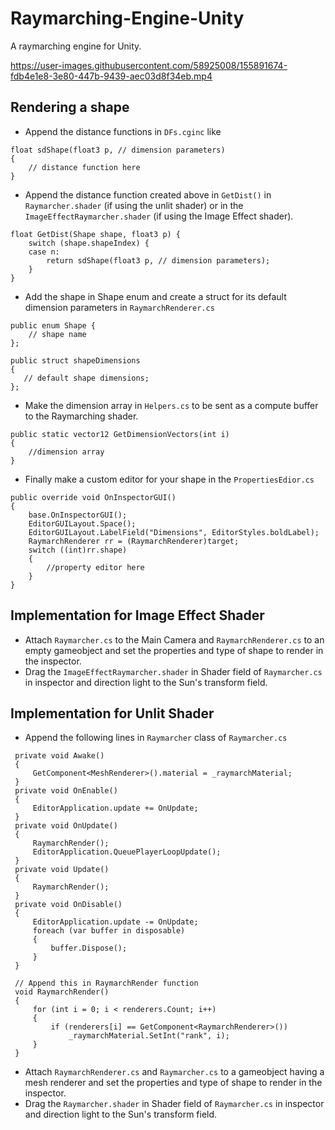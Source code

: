 # Raymarching-Engine-Unity
A raymarching engine for Unity.<br>

https://user-images.githubusercontent.com/58925008/155891674-fdb4e1e8-3e80-447b-9439-aec03d8f34eb.mp4

## Rendering a shape

* Append the distance functions in `DFs.cginc` like
```
float sdShape(float3 p, // dimension parameters)	
{
    // distance function here
}
```   
* Append the distance function created above in `GetDist()` in `Raymarcher.shader` (if using the unlit shader) or in the `ImageEffectRaymarcher.shader` (if using the Image Effect shader).
```
float GetDist(Shape shape, float3 p) {
    switch (shape.shapeIndex) {
    case n:
        return sdShape(float3 p, // dimension parameters);
    }
}
```
* Add the shape in Shape enum and create a struct for its default dimension parameters in `RaymarchRenderer.cs` 
```
public enum Shape {
    // shape name
};

public struct shapeDimensions
{
   // default shape dimensions;
};
```
* Make the dimension array in `Helpers.cs` to be sent as a compute buffer to the Raymarching shader.
```
public static vector12 GetDimensionVectors(int i)
{
    //dimension array
}
```
* Finally make a custom editor for your shape in the `PropertiesEdior.cs`
```
public override void OnInspectorGUI()
{
    base.OnInspectorGUI();
    EditorGUILayout.Space();
    EditorGUILayout.LabelField("Dimensions", EditorStyles.boldLabel);
    RaymarchRenderer rr = (RaymarchRenderer)target;
    switch ((int)rr.shape)
    {
        //property editor here
    }
}
```
## Implementation for Image Effect Shader
* Attach `Raymarcher.cs` to the Main Camera and `RaymarchRenderer.cs` to an empty gameobject and set the properties and type of shape to render in the inspector.
* Drag the `ImageEffectRaymarcher.shader` in Shader field of `Raymarcher.cs` in inspector and direction light to the Sun's transform field.

## Implementation for Unlit Shader
* Append the following lines in `Raymarcher` class of `Raymarcher.cs`
```
 private void Awake()
 {
     GetComponent<MeshRenderer>().material = _raymarchMaterial;
 }
 private void OnEnable()
 {
     EditorApplication.update += OnUpdate;
 }   
 private void OnUpdate()
 {
     RaymarchRender();
     EditorApplication.QueuePlayerLoopUpdate();
 } 
 private void Update()
 {
     RaymarchRender();
 }
 private void OnDisable()
 {
     EditorApplication.update -= OnUpdate;
     foreach (var buffer in disposable)
     {
         buffer.Dispose();
     }
 }
 
 // Append this in RaymarchRender function
 void RaymarchRender()
 {  
     for (int i = 0; i < renderers.Count; i++)
     {
         if (renderers[i] == GetComponent<RaymarchRenderer>())            
             _raymarchMaterial.SetInt("rank", i);
     }
 }
```
* Attach `RaymarchRenderer.cs` and `Raymarcher.cs` to a gameobject having a mesh renderer and set the properties and type of shape to render in the inspector.
* Drag the `Raymarcher.shader` in Shader field of `Raymarcher.cs` in inspector and direction light to the Sun's transform field. 




